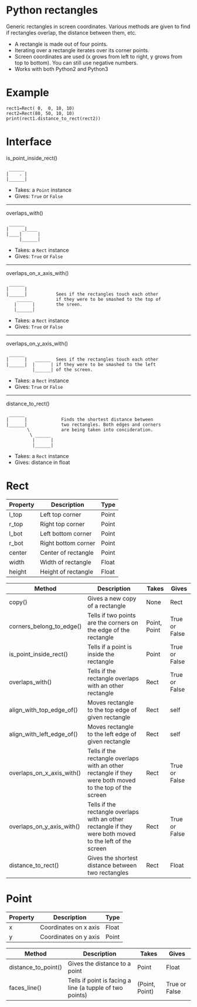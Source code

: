 Python rectangles
=================

Generic rectangles in screen coordinates. Various methods are given to find if rectangles overlap, the distance between them, etc.

* A rectangle is made out of four points.
* Iterating over a rectangle iterates over its corner points.
* Screen coordinates are used (x grows from left to right, y grows from top to bottom). You can still use negative numbers.
* Works with both Python2 and Python3


Example
=================

    rect1=Rect( 0,  0, 10, 10)
    rect2=Rect(80, 50, 10, 10)
    print(rect1.distance_to_rect(rect2))



Interface
=================

is_point_inside_rect()

     ______
    |    . |
    |______|
    
* Takes: a `Point` instance
* Gives: `True` or `False`
         
------------------------------------------------------------------------

overlaps_with()

     ______
    |     _|____ 
    |____|      |
         |______|

* Takes: a `Rect` instance
* Gives: `True` or `False`
         
------------------------------------------------------------------------

overlaps_on_x_axis_with()

     ______
    |      |           
    |______|           Sees if the rectangles touch each other
        ______         if they were to be smashed to the top of
       |      |        the sreen.
       |______|

* Takes: a `Rect` instance
* Gives: `True` or `False`
         
------------------------------------------------------------------------

overlaps_on_y_axis_with()

     ______
    |      |   ______  Sees if the rectangles touch each other
    |______|  |      | if they were to be smashed to the left 
              |______| of the screen.

* Takes: a `Rect` instance
* Gives: `True` or `False`
         
------------------------------------------------------------------------

distance_to_rect()

     ______
    |      |             Finds the shortest distance between
    |______|             two rectangles. Both edges and corners
            \            are being taken into concideration.
             \ ______    
              |      |
              |______|

* Takes: a `Rect` instance
* Gives: distance in float
              

Rect
=================

| Property 	| Description         	| Type  	|
|----------	|---------------------	|-------	|
| l_top    	| Left top corner     	| Point 	|
| r_top    	| Right top corner    	| Point 	|
| l_bot    	| Left bottom corner  	| Point 	|
| r_bot    	| Right bottom corner 	| Point 	|
| center   	| Center of rectangle 	| Point 	|
| width    	| Width of rectangle  	| Float 	|
| height   	| Height of rectangle  	| Float 	|

| Method                    	| Description                                                                                               	| Takes        	| Gives         	|
|---------------------------	|-----------------------------------------------------------------------------------------------------------	|--------------	|---------------	|
| copy()                    	| Gives a new copy of a rectangle                                                                           	| None         	| Rect          	|
| corners_belong_to_edge()  	| Tells if two points are the corners on the edge of the rectangle                                          	| Point, Point 	| True or False 	|
| is_point_inside_rect()    	| Tells if a point is inside the rectangle                                                                  	| Point        	| True or False 	|
| overlaps_with()           	| Tells if the rectangle overlaps with an other rectangle                                                   	| Rect         	| True or False 	|
| align_with_top_edge_of()  	| Moves rectangle to the top edge of given rectangle                                                        	| Rect         	| self          	|
| align_with_left_edge_of() 	| Moves rectangle to the left edge of given rectangle                                                       	| Rect         	| self          	|
| overlaps_on_x_axis_with() 	| Tells if the rectangle overlaps with an other rectangle if they were both moved to the top of the screen  	| Rect         	| True or False 	|
| overlaps_on_y_axis_with() 	| Tells if the rectangle overlaps with an other rectangle if they were both moved to the left of the screen 	| Rect         	| True or False 	|
| distance_to_rect()        	| Gives the shortest distance between two rectangles                                                        	| Rect         	| Float         	|


Point
=================

| Property 	| Description           	| Type  	|
|----------	|-----------------------	|-------	|
| x        	| Coordinates on x axis 	| Float 	|
| y        	| Coordinates on y axis 	| Point 	|


| Method                    	| Description                                                                                               	| Takes          	| Gives         	|
|---------------------------	|-----------------------------------------------------------------------------------------------------------	|----------------	|---------------	|
| distance_to_point()       	| Gives the distance to a point                                                                             	| Point          	| Float         	|
| faces_line()              	| Tells if point is facing a line (a tupple of two points)                                                  	| (Point, Point) 	| True or False 	|
